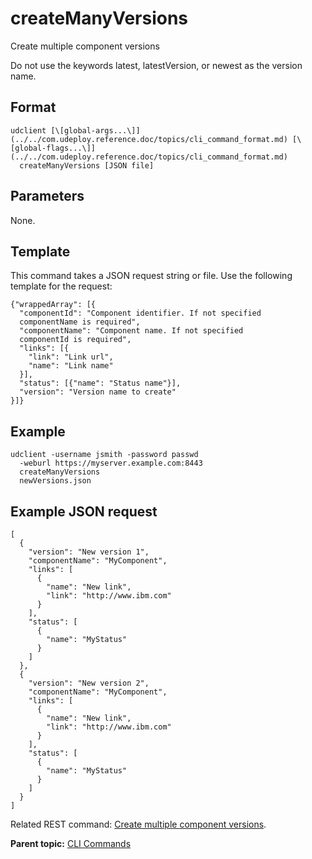 # createManyVersions

Create multiple component versions

Do not use the keywords latest, latestVersion, or newest as the version name.

## Format

```
udclient [\[global-args...\]](../../com.udeploy.reference.doc/topics/cli_command_format.md) [\[global-flags...\]](../../com.udeploy.reference.doc/topics/cli_command_format.md)
  createManyVersions [JSON file]
```

## Parameters

None.

## Template

This command takes a JSON request string or file. Use the following template for the request:

```
{"wrappedArray": [{
  "componentId": "Component identifier. If not specified 
  componentName is required",
  "componentName": "Component name. If not specified 
  componentId is required",
  "links": [{
    "link": "Link url",
    "name": "Link name"
  }],
  "status": [{"name": "Status name"}],
  "version": "Version name to create"
}]}

```

## Example

```
udclient -username jsmith -password passwd 
  -weburl https://myserver.example.com:8443
  createManyVersions
  newVersions.json
```

## Example JSON request

```
[
  {
    "version": "New version 1",
    "componentName": "MyComponent",
    "links": [
      {
        "name": "New link",
        "link": "http://www.ibm.com"
      }
    ],
    "status": [
      {
        "name": "MyStatus"
      }
    ]
  },
  {
    "version": "New version 2",
    "componentName": "MyComponent",
    "links": [
      {
        "name": "New link",
        "link": "http://www.ibm.com"
      }
    ],
    "status": [
      {
        "name": "MyStatus"
      }
    ]
  }
]
```

Related REST command: [Create multiple component versions](rest_cli_version_createmanyversions_post.md).

**Parent topic:** [CLI Commands](../../com.udeploy.reference.doc/topics/cli_commands.md)

